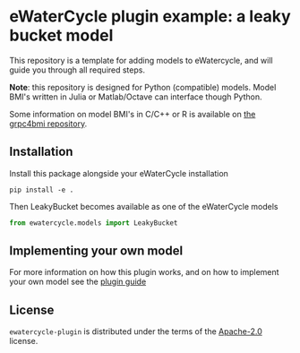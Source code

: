 # eWaterCycle plugin example: a leaky bucket model

This repository is a template for adding models to eWatercycle, and will guide you through all required steps.

**Note**: this repository is designed for Python (compatible) models.
Model BMI's written in Julia or Matlab/Octave can interface though Python.

Some information on model BMI's in C/C++ or R is available on [the grpc4bmi repository](https://github.com/eWaterCycle/grpc4bmi).


## Installation
Install this package alongside your eWaterCycle installation

```console
pip install -e .
```

Then LeakyBucket becomes available as one of the eWaterCycle models

```python
from ewatercycle.models import LeakyBucket
```

## Implementing your own model

For more information on how this plugin works, and on how to implement your own model see the [plugin guide](plugin_guide.md)

## License

`ewatercycle-plugin` is distributed under the terms of the [Apache-2.0](https://spdx.org/licenses/Apache-2.0.html) license.
